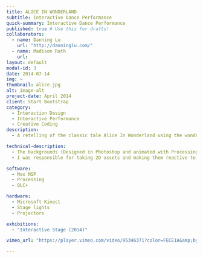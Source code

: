 ```yaml
---
title: ALICE IN WONDERLAND
subtitle: Interactive Dance Performance
quick-summary: Interactive Dance Performance
published: true # Use this for drafts!
collaborators:
  - name: Danning Lu
    url: "http://danninglu.com/"
  - name: Madison Rath
    url:
layout: default
modal-id: 3
date: 2014-07-14
img: ~
thumbnail: alice.jpg
alt: image-alt
project-date: April 2014
client: Start Bootstrap
category:
  - Interaction Design
  - Interactive Performance
  - Creative Coding
description:
  - A retelling of the classic tale Alice In Wonderland using the wonders of this land. In this interactive dance performance we follow Alice, portrayed by Madison Rath, as she travels throughout Wonderland.

technical-description:
  - The backgrounds (Designed in Photoshop and animated with Processing) as well as lights (controlled with QLC+) are responsive to the dancer's movements in real time.
  - I was responsible for taking 2D assets and making them reactive to Alice's Movements . I also created a custom show control interface within MaxMSP which allowed for smooth and seamless transitions between scenes.

software:
  - Max MSP
  - Processing
  - QLC+

hardware:
  - Microsoft Kinect
  - Stage lights
  - Projectors

exhibitions:
  - "Interactive Stage (2014)"

vimeo_url: "https://player.vimeo.com/video/95346371?color=FECE1A&amp;byline=0&amp;portrait=0"

---
```

